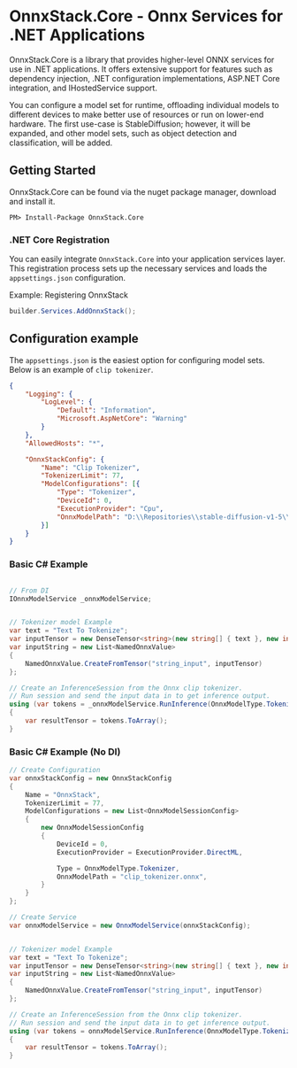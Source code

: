 ﻿# OnnxStack.Core - Onnx Services for .NET Applications

OnnxStack.Core is a library that provides higher-level ONNX services for use in .NET applications. It offers extensive support for features such as dependency injection, .NET configuration implementations, ASP.NET Core integration, and IHostedService support.

You can configure a model set for runtime, offloading individual models to different devices to make better use of resources or run on lower-end hardware. The first use-case is StableDiffusion; however, it will be expanded, and other model sets, such as object detection and classification, will be added.

## Getting Started


OnnxStack.Core can be found via the nuget package manager, download and install it.
```
PM> Install-Package OnnxStack.Core
```


### .NET Core Registration

You can easily integrate `OnnxStack.Core` into your application services layer. This registration process sets up the necessary services and loads the `appsettings.json` configuration.

Example: Registering OnnxStack
```csharp
builder.Services.AddOnnxStack();
```

## Configuration example
The `appsettings.json` is the easiest option for configuring model sets. Below is an example of `clip tokenizer`.

```json
{
	"Logging": {
		"LogLevel": {
			"Default": "Information",
			"Microsoft.AspNetCore": "Warning"
		}
	},
	"AllowedHosts": "*",

	"OnnxStackConfig": {
		"Name": "Clip Tokenizer",
		"TokenizerLimit": 77,
		"ModelConfigurations": [{
			"Type": "Tokenizer",
			"DeviceId": 0,
			"ExecutionProvider": "Cpu",
			"OnnxModelPath": "D:\\Repositories\\stable-diffusion-v1-5\\cliptokenizer.onnx"
		}]
	}
}
```



### Basic C# Example
```csharp

// From DI
IOnnxModelService _onnxModelService;


// Tokenizer model Example
var text = "Text To Tokenize";
var inputTensor = new DenseTensor<string>(new string[] { text }, new int[] { 1 });
var inputString = new List<NamedOnnxValue>
{
	NamedOnnxValue.CreateFromTensor("string_input", inputTensor)
};

// Create an InferenceSession from the Onnx clip tokenizer.
// Run session and send the input data in to get inference output. 
using (var tokens = _onnxModelService.RunInference(OnnxModelType.Tokenizer, inputString))
{
	var resultTensor = tokens.ToArray();
}

```



### Basic C# Example (No DI)
```csharp
// Create Configuration
var onnxStackConfig = new OnnxStackConfig
{
    Name = "OnnxStack",
    TokenizerLimit = 77,
    ModelConfigurations = new List<OnnxModelSessionConfig>
    {
        new OnnxModelSessionConfig
        {
            DeviceId = 0,
            ExecutionProvider = ExecutionProvider.DirectML,

            Type = OnnxModelType.Tokenizer,
            OnnxModelPath = "clip_tokenizer.onnx",
        }
    }
};

// Create Service
var onnxModelService = new OnnxModelService(onnxStackConfig);


// Tokenizer model Example
var text = "Text To Tokenize";
var inputTensor = new DenseTensor<string>(new string[] { text }, new int[] { 1 });
var inputString = new List<NamedOnnxValue>
{
    NamedOnnxValue.CreateFromTensor("string_input", inputTensor)
};

// Create an InferenceSession from the Onnx clip tokenizer.
// Run session and send the input data in to get inference output. 
using (var tokens = onnxModelService.RunInference(OnnxModelType.Tokenizer, inputString))
{
    var resultTensor = tokens.ToArray();
}

```

